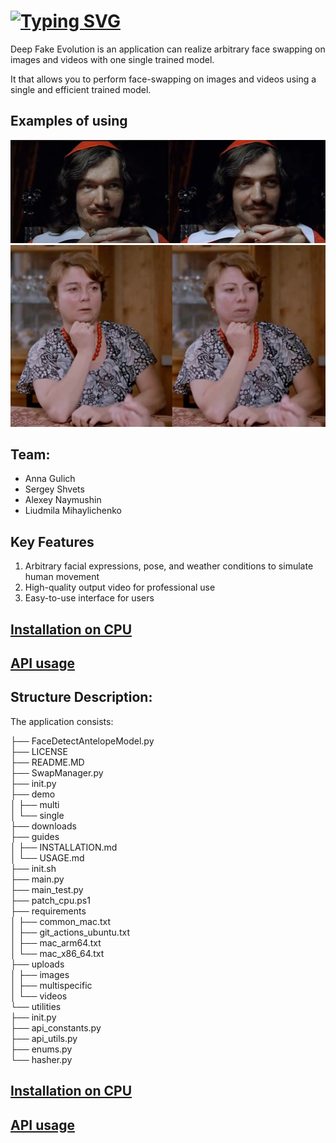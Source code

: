 # <a href="https://git.io/typing-svg"><img src="https://readme-typing-svg.herokuapp.com?font=Fira+Code&pause=500&color=1D46F7&width=435&lines=DeepFakeEvolution" alt="Typing SVG" /></a><br>  

Deep Fake Evolution is an application can realize arbitrary face swapping on images and videos with one single trained model.

It that allows you to perform face-swapping on images and videos using a single and efficient trained model. 
## Examples of using

![_](./guides/images/sample2.png)
![_](./guides/images/sample1.png)

## Team:

- Anna Gulich 
- Sergey Shvets 
- Alexey Naymushin 
- Liudmila Mihaylichenko 

## Key Features

1. Arbitrary facial expressions, pose, and weather conditions to simulate human movement
2. High-quality output video for professional use
3. Easy-to-use interface for users

## [Installation on CPU](/guides/INSTALLATION.md)

## [API usage](/guides/USAGE.md)

## Structure Description:

The application consists:
<p>
├── FaceDetectAntelopeModel.py<br>
├── LICENSE<br>
├── README.MD<br>
├── SwapManager.py<br>
├── init.py<br>
├── demo<br>
│ ├── multi<br>
│ └── single<br>
├── downloads<br>
├── guides<br>
│ ├── INSTALLATION.md<br>
│ └── USAGE.md<br>
├── init.sh<br>
├── main.py<br>
├── main_test.py<br>
├── patch_cpu.ps1<br>
├── requirements<br>
│ ├── common_mac.txt<br>
│ ├── git_actions_ubuntu.txt<br>
│ ├── mac_arm64.txt<br>
│ └── mac_x86_64.txt<br>
├── uploads<br>
│ ├── images<br>
│ ├── multispecific<br>
│ └── videos<br>
└── utilities<br>
├── init.py<br>
├── api_constants.py<br>
├── api_utils.py<br>
├── enums.py<br>
└── hasher.py</p>

## [Installation on CPU](/guides/INSTALLATION.md)

## [API usage](/guides/USAGE.md)
